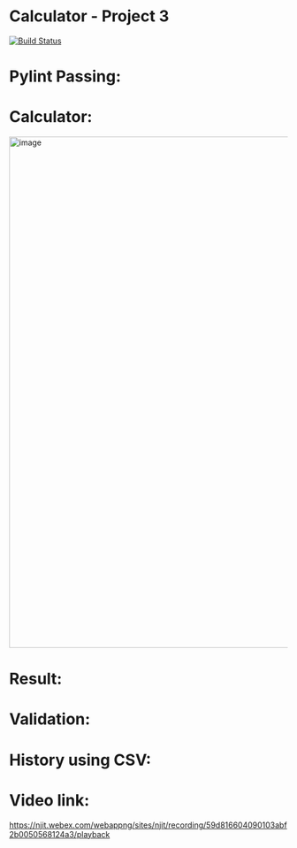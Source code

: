 # Calculator - Project 3
[![Build Status](https://app.travis-ci.com/kaw393939/calc2.svg?branch=main)](https://app.travis-ci.com/kaw393939/calc2)
# Pylint Passing:

# Calculator:
<img width="925" alt="image" src="https://user-images.githubusercontent.com/77855067/146364925-a2e701fa-6f23-4edf-bfab-e2daba46fc81.png">

# Result:

# Validation:

# History using CSV:

# Video link:
https://njit.webex.com/webappng/sites/njit/recording/59d816604090103abf2b0050568124a3/playback
